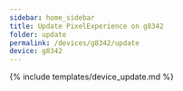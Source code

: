 ```yaml
---
sidebar: home_sidebar
title: Update PixelExperience on g8342
folder: update
permalink: /devices/g8342/update
device: g8342
---
```

{% include templates/device_update.md %}

